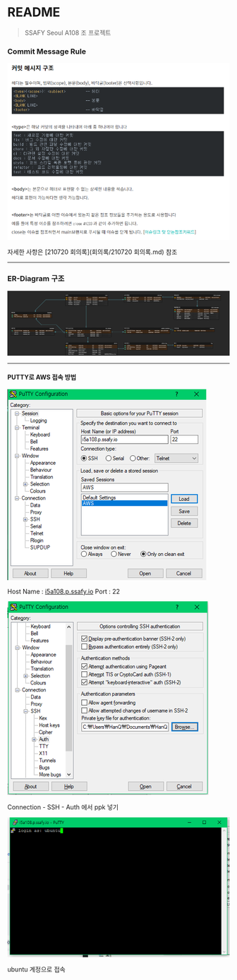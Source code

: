 # README

> SSAFY Seoul A108 조 프로젝트

### Commit Message Rule

<img src="./회의록/README.assets/commit_message_structure.PNG">

자세한 사항은 [210720 회의록](회의록/210720 회의록.md) 참조

<hr>

### ER-Diagram 구조

![ERD](.\assets\ERD.png)



<hr>

#### PUTTY로 AWS 접속 방법

![image-20210722113843061](./assets/1.png)

Host Name : [i5a108.p.ssafy.io](http://i5a108.p.ssafy.io) Port : 22

![image-20210722113949694](./assets/2.png)

Connection - SSH - Auth 에서 ppk 넣기



![image-20210722114144268](./assets/3.png)

ubuntu 계정으로 접속

